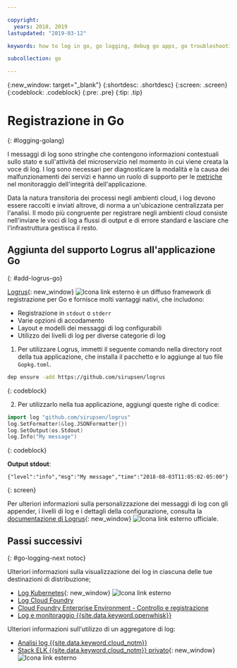 ```yaml
---

copyright:
  years: 2018, 2019
lastupdated: "2019-03-12"

keywords: how to log in go, go logging, debug go apps, go troubleshooting, logrus go, go stdout

subcollection: go

---
```


{:new_window: target="_blank"}
{:shortdesc: .shortdesc}
{:screen: .screen}
{:codeblock: .codeblock}
{:pre: .pre}
{:tip: .tip}

# Registrazione in Go
{: #logging-golang}

I messaggi di log sono stringhe che contengono informazioni contestuali sullo stato e sull'attività del microservizio nel momento in cui viene creata la voce di log. I log sono necessari per diagnosticare la modalità e la causa dei malfunzionamenti dei servizi e hanno un ruolo di supporto per le [metriche](/docs/go?topic=go-appmetrics#appmetrics) nel monitoraggio dell'integrità dell'applicazione.

Data la natura transitoria dei processi negli ambienti cloud, i log devono essere raccolti e inviati altrove, di norma a un'ubicazione centralizzata per l'analisi. Il modo più congruente per registrare negli ambienti cloud consiste nell'inviare le voci di log a flussi di output e di errore standard e lasciare che l'infrastruttura gestisca il resto.

## Aggiunta del supporto Logrus all'applicazione Go
{: #add-logrus-go}

[Logrus](https://github.com/sirupsen/logrus){: new_window} ![Icona link esterno](../icons/launch-glyph.svg "Icona link esterno") è un diffuso framework di registrazione per Go e fornisce molti vantaggi nativi, che includono: 
 * Registrazione in `stdout` o `stderr`
 * Varie opzioni di accodamento
 * Layout e modelli dei messaggi di log configurabili
 * Utilizzo dei livelli di log per diverse categorie di log

1. Per utilizzare Logrus, immetti il seguente comando nella directory root della tua applicazione, che installa il pacchetto e lo aggiunge al tuo file `Gopkg.toml`.
  ```bash
  dep ensure -add https://github.com/sirupsen/logrus
  ```
  {: codeblock}

2. Per utilizzarlo nella tua applicazione, aggiungi queste righe di codice:
  ```go
  import log "github.com/sirupsen/logrus"
  log.SetFormatter(&log.JSONFormatter{})
  log.SetOutput(os.Stdout)
  log.Info("My message")
  ```
  {: codeblock}

  **Output stdout**:
  ```
  {"level":"info","msg":"My message","time":"2018-08-03T11:05:02-05:00"}
  ```
  {: screen}

Per ulteriori informazioni sulla personalizzazione dei messaggi di log con gli appender, i livelli di log e i dettagli della configurazione, consulta la [documentazione di Logrus](https://godoc.org/gopkg.in/Sirupsen/logrus.v0){: new_window} ![Icona link esterno](../icons/launch-glyph.svg "Icona link esterno") ufficiale.

## Passi successivi
{: #go-logging-next notoc}

Ulteriori informazioni sulla visualizzazione dei log in ciascuna delle tue destinazioni di distribuzione;
* [Log Kubernetes](https://kubernetes.io/docs/concepts/cluster-administration/logging/){: new_window} ![Icona link esterno](../icons/launch-glyph.svg "Icona link esterno")
* [Log Cloud Foundry](/docs/cli/reference/bluemix_cli?topic=cloud-cli-ibmcloud_cli#ibmcloud_app_logs)
* [Cloud Foundry Enterprise Environment - Controllo e registrazione](/docs/cloud-foundry?topic=cloud-foundry-auditing-logging#auditing-logging)
* [Log e monitoraggio {{site.data.keyword.openwhisk}}](/docs/openwhisk?topic=cloud-functions-openwhisk_logs#openwhisk_logs)

Ulteriori informazioni sull'utilizzo di un aggregatore di log:
* [Analisi log {{site.data.keyword.cloud_notm}} ](/docs/services/CloudLogAnalysis?topic=cloudloganalysis-log_analysis_ov#log_analysis_ov)
* [Stack ELK {{site.data.keyword.cloud_notm}} privato](https://www.ibm.com/support/knowledgecenter/en/SSBS6K_2.1.0.2/manage_metrics/logging_elk.html){: new_window} ![Icona link esterno](../icons/launch-glyph.svg "Icona link esterno")
